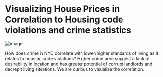 # Visualizing House Prices in Correlation to Housing code violations and crime statistics
![image](http://www.whec.com/whecimages/repository/2018-03/crime-scene-generic-1-1.jpg)

How does crime in NYC correlate with lower/higher standards of living as it relates to housing code violations? Higher crime area suggest a lack of desirability in location and has greater potential of corrupt landlords and decrepit living situations. We are curious to visualize the correlation.

